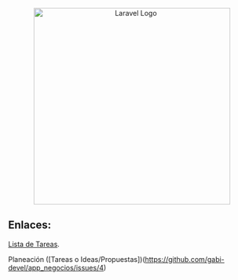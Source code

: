 <p align="center"><a href="https://laravel.com" target="_blank"><img src="https://raw.githubusercontent.com/laravel/art/master/logo-lockup/5%20SVG/2%20CMYK/1%20Full%20Color/laravel-logolockup-cmyk-red.svg" width="400" alt="Laravel Logo"></a></p>


## Enlaces:

[Lista de Tareas](https://github.com/users/gabi-devel/projects/5/views/1).

Planeación ([Tareas o Ideas/Propuestas])(https://github.com/gabi-devel/app_negocios/issues/4)
